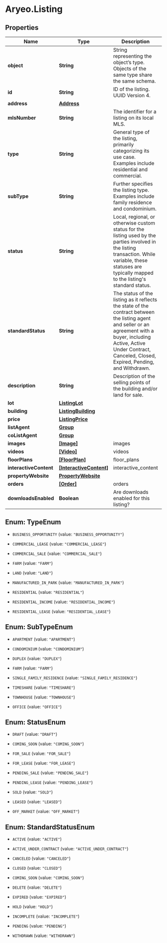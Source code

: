 # Aryeo.Listing

## Properties

Name | Type | Description | Notes
------------ | ------------- | ------------- | -------------
**object** | **String** | String representing the object’s type. Objects of the same type share the same schema. | 
**id** | **String** | ID of the listing. UUID Version 4. | 
**address** | [**Address**](Address.md) |  | 
**mlsNumber** | **String** | The identifier for a listing on its local MLS.  | [optional] 
**type** | **String** | General type of the listing, primarily categorizing its use case. Examples include residential and commercial.  | [optional] 
**subType** | **String** | Further specifies the listing type. Examples include family residence and condominium. | [optional] 
**status** | **String** | Local, regional, or otherwise custom status for the listing used by the parties involved in the listing transaction. While variable, these statuses are typically mapped to the listing&#39;s standard status. | [optional] 
**standardStatus** | **String** | The status of the listing as it reflects the state of the contract between the listing agent and seller or an agreement with a buyer, including Active, Active Under Contract, Canceled, Closed, Expired, Pending, and Withdrawn. | [optional] 
**description** | **String** | Description of the selling points of the building and/or land for sale.  | [optional] 
**lot** | [**ListingLot**](ListingLot.md) |  | [optional] 
**building** | [**ListingBuilding**](ListingBuilding.md) |  | [optional] 
**price** | [**ListingPrice**](ListingPrice.md) |  | [optional] 
**listAgent** | [**Group**](Group.md) |  | [optional] 
**coListAgent** | [**Group**](Group.md) |  | [optional] 
**images** | [**[Image]**](Image.md) | images | [optional] 
**videos** | [**[Video]**](Video.md) | videos | [optional] 
**floorPlans** | [**[FloorPlan]**](FloorPlan.md) | floor_plans | [optional] 
**interactiveContent** | [**[InteractiveContent]**](InteractiveContent.md) | interactive_content | [optional] 
**propertyWebsite** | [**PropertyWebsite**](PropertyWebsite.md) |  | [optional] 
**orders** | [**[Order]**](Order.md) | orders | [optional] 
**downloadsEnabled** | **Boolean** | Are downloads enabled for this listing? | 



## Enum: TypeEnum


* `BUSINESS_OPPORTUNITY` (value: `"BUSINESS_OPPORTUNITY"`)

* `COMMERCIAL_LEASE` (value: `"COMMERCIAL_LEASE"`)

* `COMMERCIAL_SALE` (value: `"COMMERCIAL_SALE"`)

* `FARM` (value: `"FARM"`)

* `LAND` (value: `"LAND"`)

* `MANUFACTURED_IN_PARK` (value: `"MANUFACTURED_IN_PARK"`)

* `RESIDENTIAL` (value: `"RESIDENTIAL"`)

* `RESIDENTIAL_INCOME` (value: `"RESIDENTIAL_INCOME"`)

* `RESIDENTIAL_LEASE` (value: `"RESIDENTIAL_LEASE"`)





## Enum: SubTypeEnum


* `APARTMENT` (value: `"APARTMENT"`)

* `CONDOMINIUM` (value: `"CONDOMINIUM"`)

* `DUPLEX` (value: `"DUPLEX"`)

* `FARM` (value: `"FARM"`)

* `SINGLE_FAMILY_RESIDENCE` (value: `"SINGLE_FAMILY_RESIDENCE"`)

* `TIMESHARE` (value: `"TIMESHARE"`)

* `TOWNHOUSE` (value: `"TOWNHOUSE"`)

* `OFFICE` (value: `"OFFICE"`)





## Enum: StatusEnum


* `DRAFT` (value: `"DRAFT"`)

* `COMING_SOON` (value: `"COMING_SOON"`)

* `FOR_SALE` (value: `"FOR_SALE"`)

* `FOR_LEASE` (value: `"FOR_LEASE"`)

* `PENDING_SALE` (value: `"PENDING_SALE"`)

* `PENDING_LEASE` (value: `"PENDING_LEASE"`)

* `SOLD` (value: `"SOLD"`)

* `LEASED` (value: `"LEASED"`)

* `OFF_MARKET` (value: `"OFF_MARKET"`)





## Enum: StandardStatusEnum


* `ACTIVE` (value: `"ACTIVE"`)

* `ACTIVE_UNDER_CONTRACT` (value: `"ACTIVE_UNDER_CONTRACT"`)

* `CANCELED` (value: `"CANCELED"`)

* `CLOSED` (value: `"CLOSED"`)

* `COMING_SOON` (value: `"COMING_SOON"`)

* `DELETE` (value: `"DELETE"`)

* `EXPIRED` (value: `"EXPIRED"`)

* `HOLD` (value: `"HOLD"`)

* `INCOMPLETE` (value: `"INCOMPLETE"`)

* `PENDING` (value: `"PENDING"`)

* `WITHDRAWN` (value: `"WITHDRAWN"`)




